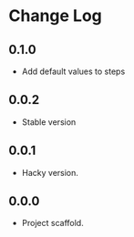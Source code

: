 # Change Log

## 0.1.0

- Add default values to steps

## 0.0.2

- Stable version

## 0.0.1

- Hacky version.

## 0.0.0

- Project scaffold.